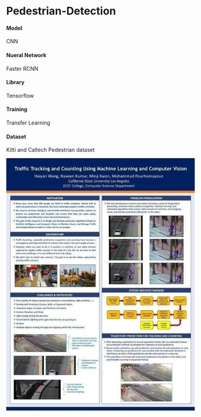 # Pedestrian-Detection

#### Model
CNN

#### Nueral Network
Faster RCNN

#### Library
Tensorflow

#### Training
Transfer Learning

#### Dataset
Kitti and Caltech Pedestrian dataset



![Screenshot](Poster.jfif)
